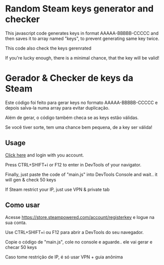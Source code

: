 # Random Steam keys generator and checker

This javascript code generates keys in format AAAAA-BBBBB-CCCCC and then saves it to array named "keys", to prevent generating same key twice.

This code also check the keys gerenrated 

If you're lucky enough, there is a minimal chance, that the key will be valid!

# Gerador & Checker de keys da Steam

Este código foi feito para gerar keys no formato AAAAA-BBBBB-CCCCC e depois salva-la numa array para evitar duplicação.

Além de gerar, o código também checa se as keys estão válidas.

Se você tiver sorte, tem uma chance bem pequena, de a key ser válida!

## Usage

[Click here](https://store.steampowered.com/account/registerkey) and login with you account.

Press CTRL+SHIFT+i or F12 to enter in DevTools of your navigator.

Finally, just paste the code of "main.js" into DevTools Console and wait.. it will gen & check 50 keys

If Steam restrict your IP, just use VPN & private tab

## Como usar

Acesse https://store.steampowered.com/account/registerkey
e logue na sua conta.

Use CTRL+SHIFT+i ou F12 para abrir a DevTools do seu navegador.

Copie o código de "main.js", cole no console e aguarde.. ele vai gerar e checar 50 keys

Caso tome restrição de IP, é só usar VPN + guia anônima 
